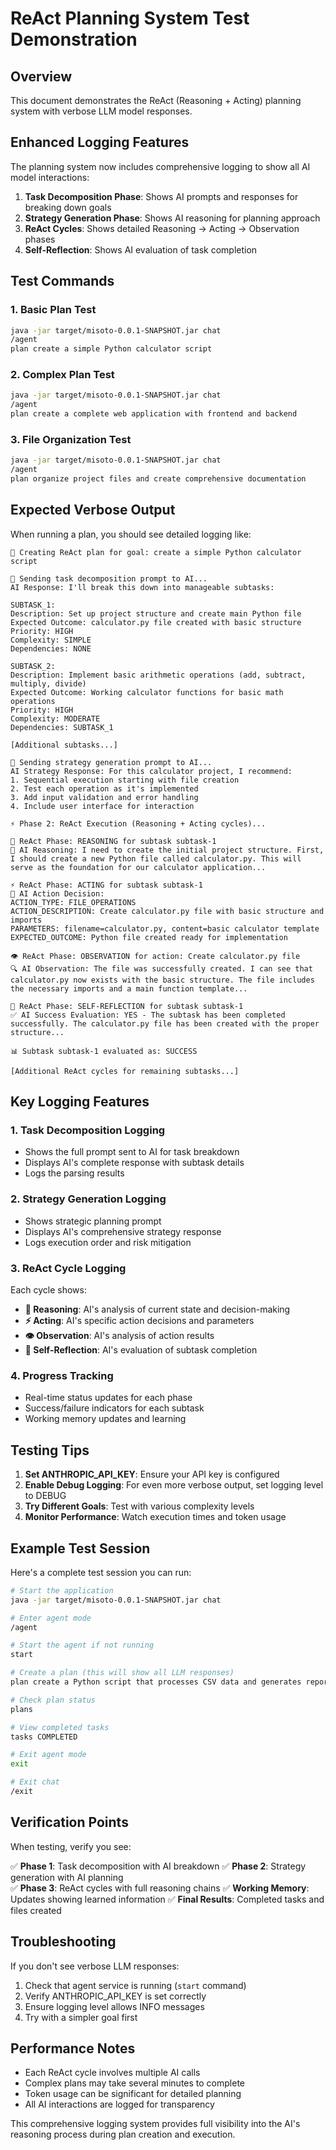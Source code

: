 # ReAct Planning System Test Demonstration

## Overview
This document demonstrates the ReAct (Reasoning + Acting) planning system with verbose LLM model responses.

## Enhanced Logging Features

The planning system now includes comprehensive logging to show all AI model interactions:

1. **Task Decomposition Phase**: Shows AI prompts and responses for breaking down goals
2. **Strategy Generation Phase**: Shows AI reasoning for planning approach  
3. **ReAct Cycles**: Shows detailed Reasoning → Acting → Observation phases
4. **Self-Reflection**: Shows AI evaluation of task completion

## Test Commands

### 1. Basic Plan Test
```bash
java -jar target/misoto-0.0.1-SNAPSHOT.jar chat
/agent
plan create a simple Python calculator script
```

### 2. Complex Plan Test  
```bash
java -jar target/misoto-0.0.1-SNAPSHOT.jar chat
/agent
plan create a complete web application with frontend and backend
```

### 3. File Organization Test
```bash
java -jar target/misoto-0.0.1-SNAPSHOT.jar chat
/agent  
plan organize project files and create comprehensive documentation
```

## Expected Verbose Output

When running a plan, you should see detailed logging like:

```
🧠 Creating ReAct plan for goal: create a simple Python calculator script

🤖 Sending task decomposition prompt to AI...
AI Response: I'll break this down into manageable subtasks:

SUBTASK_1:
Description: Set up project structure and create main Python file
Expected Outcome: calculator.py file created with basic structure
Priority: HIGH
Complexity: SIMPLE
Dependencies: NONE

SUBTASK_2:
Description: Implement basic arithmetic operations (add, subtract, multiply, divide)
Expected Outcome: Working calculator functions for basic math operations
Priority: HIGH
Complexity: MODERATE
Dependencies: SUBTASK_1

[Additional subtasks...]

🧠 Sending strategy generation prompt to AI...
AI Strategy Response: For this calculator project, I recommend:
1. Sequential execution starting with file creation
2. Test each operation as it's implemented
3. Add input validation and error handling
4. Include user interface for interaction

⚡ Phase 2: ReAct Execution (Reasoning + Acting cycles)...

🤔 ReAct Phase: REASONING for subtask subtask-1
🧠 AI Reasoning: I need to create the initial project structure. First, I should create a new Python file called calculator.py. This will serve as the foundation for our calculator application...

⚡ ReAct Phase: ACTING for subtask subtask-1  
🎯 AI Action Decision: 
ACTION_TYPE: FILE_OPERATIONS
ACTION_DESCRIPTION: Create calculator.py file with basic structure and imports
PARAMETERS: filename=calculator.py, content=basic calculator template
EXPECTED_OUTCOME: Python file created ready for implementation

👁️ ReAct Phase: OBSERVATION for action: Create calculator.py file
🔍 AI Observation: The file was successfully created. I can see that calculator.py now exists with the basic structure. The file includes the necessary imports and a main function template...

🔬 ReAct Phase: SELF-REFLECTION for subtask subtask-1
✅ AI Success Evaluation: YES - The subtask has been completed successfully. The calculator.py file has been created with the proper structure...

📊 Subtask subtask-1 evaluated as: SUCCESS

[Additional ReAct cycles for remaining subtasks...]
```

## Key Logging Features

### 1. Task Decomposition Logging
- Shows the full prompt sent to AI for task breakdown
- Displays AI's complete response with subtask details
- Logs the parsing results

### 2. Strategy Generation Logging  
- Shows strategic planning prompt
- Displays AI's comprehensive strategy response
- Logs execution order and risk mitigation

### 3. ReAct Cycle Logging
Each cycle shows:
- **🤔 Reasoning**: AI's analysis of current state and decision-making
- **⚡ Acting**: AI's specific action decisions and parameters
- **👁️ Observation**: AI's analysis of action results
- **🔬 Self-Reflection**: AI's evaluation of subtask completion

### 4. Progress Tracking
- Real-time status updates for each phase
- Success/failure indicators for each subtask
- Working memory updates and learning

## Testing Tips

1. **Set ANTHROPIC_API_KEY**: Ensure your API key is configured
2. **Enable Debug Logging**: For even more verbose output, set logging level to DEBUG
3. **Try Different Goals**: Test with various complexity levels
4. **Monitor Performance**: Watch execution times and token usage

## Example Test Session

Here's a complete test session you can run:

```bash
# Start the application
java -jar target/misoto-0.0.1-SNAPSHOT.jar chat

# Enter agent mode
/agent

# Start the agent if not running
start

# Create a plan (this will show all LLM responses)
plan create a Python script that processes CSV data and generates reports

# Check plan status
plans

# View completed tasks
tasks COMPLETED

# Exit agent mode
exit

# Exit chat
/exit
```

## Verification Points

When testing, verify you see:

✅ **Phase 1**: Task decomposition with AI breakdown
✅ **Phase 2**: Strategy generation with AI planning  
✅ **Phase 3**: ReAct cycles with full reasoning chains
✅ **Working Memory**: Updates showing learned information
✅ **Final Results**: Completed tasks and files created

## Troubleshooting

If you don't see verbose LLM responses:
1. Check that agent service is running (`start` command)
2. Verify ANTHROPIC_API_KEY is set correctly
3. Ensure logging level allows INFO messages
4. Try with a simpler goal first

## Performance Notes

- Each ReAct cycle involves multiple AI calls
- Complex plans may take several minutes to complete
- Token usage can be significant for detailed planning
- All AI interactions are logged for transparency

This comprehensive logging system provides full visibility into the AI's reasoning process during plan creation and execution.